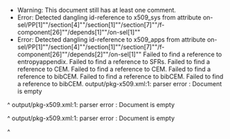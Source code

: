 * Warning: This document still has at least one comment.
* Error: Detected dangling id-reference to x509_sys from attribute
        on-sel/PP[1]""/section[4]""/section[1]""/section[7]""/f-component[26]""/depends[1]""/on-sel[1]""
* Error: Detected dangling id-reference to x509_apps from attribute
        on-sel/PP[1]""/section[4]""/section[1]""/section[7]""/f-component[26]""/depends[2]""/on-sel[1]""
 Failed to find a reference to entropyappendix.
 Failed to find a reference to SFRs.
 Failed to find a reference to CEM.
 Failed to find a reference to CEM.
 Failed to find a reference to bibCEM.
 Failed to find a reference to bibCEM.
 Failed to find a reference to bibCEM.
output/pkg-x509.xml:1: parser error : Document is empty

^
output/pkg-x509.xml:1: parser error : Document is empty

^
output/pkg-x509.xml:1: parser error : Document is empty

^
